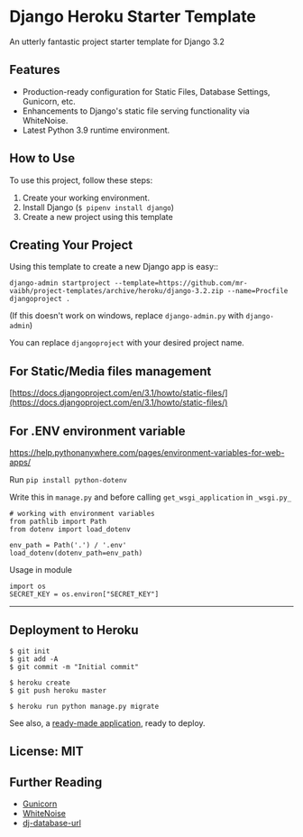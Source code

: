 # Django Heroku Starter Template

An utterly fantastic project starter template for Django 3.2

## Features

- Production-ready configuration for Static Files, Database Settings, Gunicorn, etc.
- Enhancements to Django's static file serving functionality via WhiteNoise.
- Latest Python 3.9 runtime environment.

## How to Use

To use this project, follow these steps:

1. Create your working environment.
2. Install Django (`$ pipenv install django`)
3. Create a new project using this template

## Creating Your Project

Using this template to create a new Django app is easy::

    django-admin startproject --template=https://github.com/mr-vaibh/project-templates/archive/heroku/django-3.2.zip --name=Procfile djangoproject .

(If this doesn't work on windows, replace `django-admin.py` with `django-admin`)

You can replace ``djangoproject`` with your desired project name.

## For Static/Media files management
[https://docs.djangoproject.com/en/3.1/howto/static-files/](https://docs.djangoproject.com/en/3.1/howto/static-files/)

## For .ENV environment variable
https://help.pythonanywhere.com/pages/environment-variables-for-web-apps/

Run `pip install python-dotenv`

Write this in `manage.py` and before calling `get_wsgi_application` in `_wsgi.py_`

    # working with environment variables
    from pathlib import Path
    from dotenv import load_dotenv
    
    env_path = Path('.') / '.env'
    load_dotenv(dotenv_path=env_path)

Usage in module

    import os
    SECRET_KEY = os.environ["SECRET_KEY"]

---

## Deployment to Heroku

    $ git init
    $ git add -A
    $ git commit -m "Initial commit"

    $ heroku create
    $ git push heroku master

    $ heroku run python manage.py migrate

See also, a [ready-made application](https://github.com/heroku/python-getting-started), ready to deploy.


## License: MIT

## Further Reading

- [Gunicorn](https://warehouse.python.org/project/gunicorn/)
- [WhiteNoise](https://warehouse.python.org/project/whitenoise/)
- [dj-database-url](https://warehouse.python.org/project/dj-database-url/)
